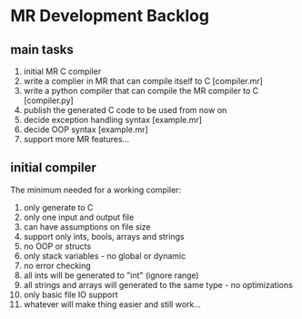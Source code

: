 # MR Development Backlog

## main tasks

1. initial MR C compiler
  1. write a complier in MR that can compile itself to C [compiler.mr]
  1. write a python compiler that can compile the MR compiler to C [compiler.py]
  1. publish the generated C code to be used from now on
1. decide exception handling syntax [example.mr]
1. decide OOP syntax [example.mr]
1. support more MR features...

## initial compiler

The minimum needed for a working compiler:

1. only generate to C
1. only one input and output file
1. can have assumptions on file size
1. support only ints, bools, arrays and strings
1. no OOP or structs
1. only stack variables - no global or dynamic
1. no error checking
1. all ints will be generated to "int" (ignore range)
1. all strings and arrays will generated to the same type - no optimizations
1. only basic file IO support
1. whatever will make thing easier and still work...
